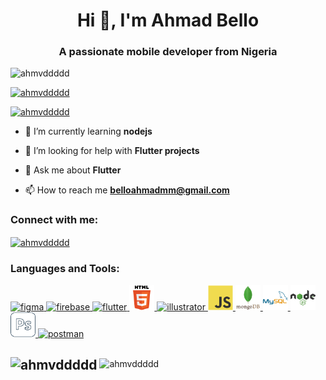 <h1 align="center">Hi 👋, I'm Ahmad Bello</h1>
<h3 align="center">A passionate mobile developer from Nigeria</h3>

<p align="left"> <img src="https://komarev.com/ghpvc/?username=ahmvddddd&label=Profile%20views&color=0e75b6&style=flat" alt="ahmvddddd" /> </p>

<p align="left"> <a href="https://github.com/ryo-ma/github-profile-trophy"><img src="https://github-profile-trophy.vercel.app/?username=ahmvddddd" alt="ahmvddddd" /></a> </p>

<p align="left"> <a href="https://twitter.com/ahmvddddd" target="blank"><img src="https://img.shields.io/twitter/follow/ahmvddddd?logo=twitter&style=for-the-badge" alt="ahmvddddd" /></a> </p>

- 🌱 I’m currently learning **nodejs**

- 🤝 I’m looking for help with **Flutter projects**

- 💬 Ask me about **Flutter**

- 📫 How to reach me **belloahmadmm@gmail.com**

<h3 align="left">Connect with me:</h3>
<p align="left">
<a href="https://twitter.com/ahmvddddd" target="blank"><img align="center" src="https://banner2.cleanpng.com/20240119/sut/transparent-x-logo-logo-brand-identity-company-organization-black-background-white-x-logo-for-1710916376217.webp" alt="ahmvddddd" height="30" width="40" /></a>
</p>

<h3 align="left">Languages and Tools:</h3>
<p align="left"> <a href="https://www.figma.com/" target="_blank" rel="noreferrer"> <img src="https://www.vectorlogo.zone/logos/figma/figma-icon.svg" alt="figma" width="40" height="40"/> </a> <a href="https://firebase.google.com/" target="_blank" rel="noreferrer"> <img src="https://www.vectorlogo.zone/logos/firebase/firebase-icon.svg" alt="firebase" width="40" height="40"/> </a> <a href="https://flutter.dev" target="_blank" rel="noreferrer"> <img src="https://www.vectorlogo.zone/logos/flutterio/flutterio-icon.svg" alt="flutter" width="40" height="40"/> </a> <a href="https://www.w3.org/html/" target="_blank" rel="noreferrer"> <img src="https://raw.githubusercontent.com/devicons/devicon/master/icons/html5/html5-original-wordmark.svg" alt="html5" width="40" height="40"/> </a> <a href="https://www.adobe.com/in/products/illustrator.html" target="_blank" rel="noreferrer"> <img src="https://www.vectorlogo.zone/logos/adobe_illustrator/adobe_illustrator-icon.svg" alt="illustrator" width="40" height="40"/> </a> <a href="https://developer.mozilla.org/en-US/docs/Web/JavaScript" target="_blank" rel="noreferrer"> <img src="https://raw.githubusercontent.com/devicons/devicon/master/icons/javascript/javascript-original.svg" alt="javascript" width="40" height="40"/> </a> <a href="https://www.mongodb.com/" target="_blank" rel="noreferrer"> <img src="https://raw.githubusercontent.com/devicons/devicon/master/icons/mongodb/mongodb-original-wordmark.svg" alt="mongodb" width="40" height="40"/> </a> <a href="https://www.mysql.com/" target="_blank" rel="noreferrer"> <img src="https://raw.githubusercontent.com/devicons/devicon/master/icons/mysql/mysql-original-wordmark.svg" alt="mysql" width="40" height="40"/> </a> <a href="https://nodejs.org" target="_blank" rel="noreferrer"> <img src="https://raw.githubusercontent.com/devicons/devicon/master/icons/nodejs/nodejs-original-wordmark.svg" alt="nodejs" width="40" height="40"/> </a> <a href="https://www.photoshop.com/en" target="_blank" rel="noreferrer"> <img src="https://raw.githubusercontent.com/devicons/devicon/master/icons/photoshop/photoshop-line.svg" alt="photoshop" width="40" height="40"/> </a> <a href="https://postman.com" target="_blank" rel="noreferrer"> <img src="https://www.vectorlogo.zone/logos/getpostman/getpostman-icon.svg" alt="postman" width="40" height="40"/> </a> </p>

## <p><img align="left" src="https://github-readme-stats.vercel.app/api/top-langs?username=ahmvddddd&show_icons=true&locale=en&layout=compact" alt="ahmvddddd" /></p>

<p>&nbsp;<img align="center" src="https://github-readme-stats.vercel.app/api?username=ahmvddddd&show_icons=true&locale=en" alt="ahmvddddd" /></p>


